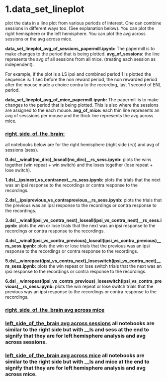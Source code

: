 # 1.data_set_lineplot
plot the data in a line plot from various periods of interest. One can combine sessions in different ways too. (See explanation below).
You can plot the right hemisphere or the left hemisphere. You can plot the avg across sessions or the avg across mice. 


**data_set_lineplot_avg_of_sessions_papermill.ipynb:**
The papermill is to make changes to the period that is being plotted. 
**avg_of_sessions:**
the line represents the avg of all sessions from all mice. (treating each session as independent).


For example, if the plot is a LS ipsi and combined period 1 is plotted the sequence is: 1 sec before the non reward period, the non rewarded period after the mouse made a choice contra to the recording, last 1 second of ENL period. 


**data_set_lineplot_avg_of_mice_papermill.ipynb:**
The papermill is to make changes to the period that is being plotted. 
This is also where the sessions are assigned to the each mouse. 
**avg_of_mice:**
each thin line represents an avg of sesssions per mouse and the thick line represents the avg across mice. 


### [right_side_of_the_brain:](https://github.com/gilmandelbaum/analysis-pipeline-for-photometry_ex/tree/master/Nb_data_set/data_set_calculations/right_side_of_the_brain/avg_of_sessions) 
all notebooks below are for the right hemisphere (right side (rs)) and avg of sessions (sess). 

**0.dsl__winall(no_dirc)_loseall(no_dirc)__rs_sess.ipynb:**
plots the wins together (win repeat + win switch) and the loses together (lose repeat + lose switch). 

**1.dsl__ipsinext_vs_contranext__rs_sess.ipynb:**
plots the trials that the next was an ipsi response to the recordings or contra response to the recordings.

**2.dsl__ipsiprevious_vs_contraprevious__rs_sess.ipynb:**
plots the trials that the previous was an ipsi response to the recordings or contra response to the recordings. 

**3.dsl__winall(ipsi_vs_contra_next)_loseall(ipsi_vs_contra_next)__rs_sess.ipynb:**
plots the win or lose trials that the next was an ipsi response to the recordings or contra response to the recordings. 

**4.dsl__winall(ipsi_vs_contra_previous)_loseall(ipsi_vs_contra_previous)__rs_sess.ipynb:**
plots the win or lose trials that the previous was an ipsi response to the recordings or contra response to the recordings. 

**5.dsl__winrepeat(ipsi_vs_contra_next)_loseswitch(ipsi_vs_contra_next)__rs_sess.ipynb:**
plots the win repeat or lose switch trials that the next was an ipsi response to the recordings or contra response to the recordings. 

**6.dsl__winrepeat(ipsi_vs_contra_previous)_loseswitch(ipsi_vs_contra_previous)__rs_sess.ipynb:**
plots the win repeat or lose switch trials that the previous was an ipsi response to the recordings or contra response to the recordings. 


### [right_side_of_the_brain avg across mice](https://github.com/gilmandelbaum/analysis-pipeline-for-photometry_ex/tree/master/Nb_data_set/data_set_calculations/left_side_of_the_brain/avg_of_mice)


### [left_side_of_the_brain avg across sessions](https://github.com/gilmandelbaum/analysis-pipeline-for-photometry_ex/tree/master/Nb_data_set/data_set_calculations/left_side_of_the_brain/avg_of_sessions) all notebooks are similar to the right side but with __ls and sess at the end to signify that they are for left hemisphere analysis and avg across sessions. 


### [left_side_of_the_brain avg across mice](https://github.com/gilmandelbaum/analysis-pipeline-for-photometry_ex/tree/master/Nb_data_set/data_set_calculations/left_side_of_the_brain/avg_of_mice) all notebooks are similar to the right side but with __ls and mice at the end to signify that they are for left hemisphere analysis and avg across mice. 

